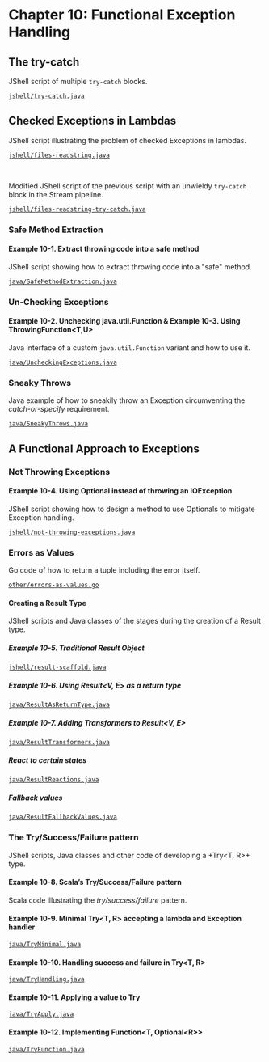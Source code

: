 # Chapter 10: Functional Exception Handling

## The try-catch

JShell script of multiple `try-catch` blocks.

[`jshell/try-catch.java`](jshell/try-catch.java)


## Checked Exceptions in Lambdas

JShell script illustrating the problem of checked Exceptions in lambdas.

[`jshell/files-readstring.java`](jshell/files-readstring.java)

<br />

Modified JShell script of the previous script with an unwieldy `try-catch` block in the Stream pipeline.

[`jshell/files-readstring-try-catch.java`](jshell/files-readstring-try-catch.java)

### Safe Method Extraction

#### Example 10-1. Extract throwing code into a safe method

JShell script showing how to extract throwing code into a "safe" method.

[`java/SafeMethodExtraction.java`](java/SafeMethodExtraction.java)


### Un-Checking Exceptions

#### Example 10-2. Unchecking java.util.Function & Example 10-3. Using ThrowingFunction<T,U>

Java interface of a custom `java.util.Function` variant and how to use it.

[`java/UncheckingExceptions.java`](java/UncheckingExceptions.java)


### Sneaky Throws

Java example of how to sneakily throw an Exception circumventing the _catch-or-specify_ requirement.

[`java/SneakyThrows.java`](java/SneakyThrows.java)


## A Functional Approach to Exceptions

### Not Throwing Exceptions

#### Example 10-4. Using Optional<String> instead of throwing an IOException

JShell script showing how to design a method to use Optionals to mitigate Exception handling.

[`jshell/not-throwing-exceptions.java`](jshell/not-throwing-exceptions.java)

### Errors as Values

Go code of how to return a tuple including the error itself.

[`other/errors-as-values.go`](other/errors-as-values.go)

#### Creating a Result Type

JShell scripts and Java classes of the stages during the creation of a Result type.

##### Example 10-5. Traditional Result Object

[`jshell/result-scaffold.java`](jshell/result-scaffold.java)

##### Example 10-6. Using Result<V, E> as a return type

[`java/ResultAsReturnType.java`](java/ResultAsReturnType.java)

##### Example 10-7. Adding Transformers to Result<V, E>

[`java/ResultTransformers.java`](java/ResultTransformers.java)

##### React to certain states

[`java/ResultReactions.java`](java/ResultReactions.java)

##### Fallback values

[`java/ResultFallbackValues.java`](java/ResultFallbackValues.java)


### The Try/Success/Failure pattern

JShell scripts, Java classes and other code of developing a +Try<T, R>+ type.

#### Example 10-8. Scala’s Try/Success/Failure pattern

Scala code illustrating the _try/success/failure_ pattern.

#### Example 10-9. Minimal Try<T, R> accepting a lambda and Exception handler

[`java/TryMinimal.java`](java/TryMinimal.java)

#### Example 10-10. Handling success and failure in Try<T, R>

[`java/TryHandling.java`](java/TryHandling.java)

#### Example 10-11. Applying a value to Try

[`java/TryApply.java`](java/TryApply.java)

#### Example 10-12. Implementing Function<T, Optional&lt;R>>

[`java/TryFunction.java`](java/TryFunction.java)

